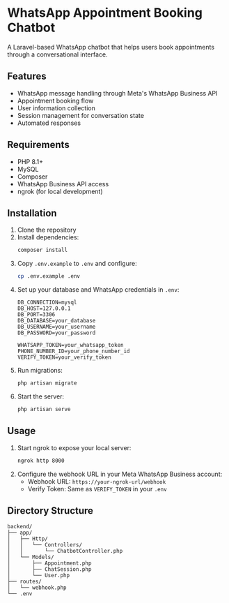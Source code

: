 # WhatsApp Appointment Booking Chatbot

A Laravel-based WhatsApp chatbot that helps users book appointments through a conversational interface.

## Features

- WhatsApp message handling through Meta's WhatsApp Business API
- Appointment booking flow
- User information collection
- Session management for conversation state
- Automated responses

## Requirements

- PHP 8.1+
- MySQL
- Composer
- WhatsApp Business API access
- ngrok (for local development)

## Installation

1. Clone the repository
2. Install dependencies:
   ```bash
   composer install
   ```
3. Copy `.env.example` to `.env` and configure:
   ```bash
   cp .env.example .env
   ```
4. Set up your database and WhatsApp credentials in `.env`:
   ```
   DB_CONNECTION=mysql
   DB_HOST=127.0.0.1
   DB_PORT=3306
   DB_DATABASE=your_database
   DB_USERNAME=your_username
   DB_PASSWORD=your_password

   WHATSAPP_TOKEN=your_whatsapp_token
   PHONE_NUMBER_ID=your_phone_number_id
   VERIFY_TOKEN=your_verify_token
   ```
5. Run migrations:
   ```bash
   php artisan migrate
   ```
6. Start the server:
   ```bash
   php artisan serve
   ```

## Usage

1. Start ngrok to expose your local server:
   ```bash
   ngrok http 8000
   ```
2. Configure the webhook URL in your Meta WhatsApp Business account:
   - Webhook URL: `https://your-ngrok-url/webhook`
   - Verify Token: Same as `VERIFY_TOKEN` in your `.env`

## Directory Structure

```
backend/
├── app/
│   ├── Http/
│   │   └── Controllers/
│   │       └── ChatbotController.php
│   └── Models/
│       ├── Appointment.php
│       ├── ChatSession.php
│       └── User.php
├── routes/
│   └── webhook.php
└── .env
